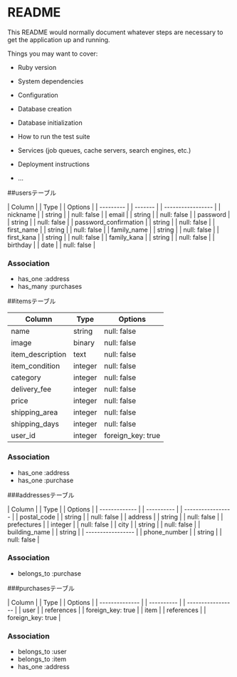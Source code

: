 # README

This README would normally document whatever steps are necessary to get the
application up and running.

Things you may want to cover:

* Ruby version

* System dependencies

* Configuration

* Database creation

* Database initialization

* How to run the test suite

* Services (job queues, cache servers, search engines, etc.)

* Deployment instructions

* ...

<!-- テーブル設計 -->

##usersテーブル

| Column                | | Type    | | Options           |
| ---------             | | ------- | | ----------------- |
| nickname              | | string  | | null: false       |
| email                 | | string  | | null: false       |
| password              | | string  | | null: false       |
| password_confirmation | | string  | | null: false       |
| first_name            | | string  | | null: false       |
| family_name           | | string  | | null: false       |
| first_kana            | | string  | | null: false       |
| family_kana           | | string  | | null: false       |
| birthday              | | date    | | null: false       |

### Association

- has_one :address
- has_many :purchases


##itemsテーブル

| Column               | Type      | Options           |
| -------------------- | --------- | ----------------- |
| name                 | string    | null: false       |
| image                | binary    | null: false       |
| item_description     | text      | null: false       |
| item_condition       | integer   | null: false       |
| category             | integer   | null: false       |
| delivery_fee         | integer   | null: false       |
| price                | integer   | null: false       |
| shipping_area        | integer   | null: false       |
| shipping_days        | integer   | null: false       |
| user_id              | integer   | foreign_key: true |

### Association

- has_one :address
- has_one :purchase

###addressesテーブル

| Column        | | Type       | | Options           |
| ------------- | | ---------- | | ----------------- |
| postal_code   | | string     | | null: false       |
| address       | | string     | | null: false       |
| prefectures   | | integer    | | null: false       |
| city          | | string     | | null: false       |
| building_name | | string     | | ----------------- |
| phone_number  | | string     | | null: false       |

### Association

- belongs_to :purchase

###purchasesテーブル

| Column         | | Type       | | Options           |
| -------------- | | ---------- | | ----------------- |
| user           | | references | | foreign_key: true |
| item           | | references | | foreign_key: true |


### Association

- belongs_to :user
- belongs_to :item
- has_one :address